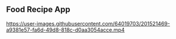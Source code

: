 <h2>Food Recipe App </h2>



https://user-images.githubusercontent.com/64019703/201521469-a9381e57-fa6d-49d8-818c-d0aa3054acce.mp4

